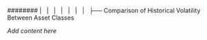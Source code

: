 ######## |   |   |   |   |   |   |   ├── Comparison of Historical Volatility Between Asset Classes

*Add content here*